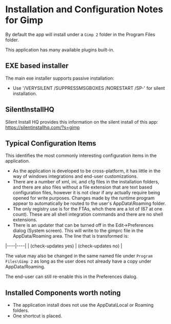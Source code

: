 # Installation and Configuration Notes for Gimp

By default the app will install under a `Gimp 2` folder in the Program Files folder.

This application has many available plugins built-in.


## EXE based installer

The main exe installer supports passive installation:
* Use  '/VERYSILENT /SUPPRESSMSGBOXES /NORESTART /SP-' for silent installation.



## SilentInstallHQ
Silent Install HQ provides this information on the silent install of this app: https://silentinstallhq.com/?s=gimp 

## Typical Configuration Items 

This identifies the most commonly interesting configuration items in the application.

* As the application is developed to be cross-platform, it has little in the way of windows integrations and end-user customizations.  
* There are a number of xml, ini, and cfg files in the installation folders, and there are also files without a file extension that are text based configuration files, however it is not clear if any actually require being opened for write purposes.  Changes made by the runtime program appear to automatically be routed to the user's AppData\Roaming folder.
* The only registry use is for the FTAs, whch there are a lot of (67 at one count).  These are all shell integration commands and there are no shell extensions.
* There is an updater that can be turned off in the Edit->Preferences dialog (System screen). This will write to the gimprc file in the AppData/Roaming area.  The line that is transformed is:

|----|----|
| (check-updates yes) | (check-updates no) |

The value may also be changed in the same named file under `Program Files\Gimp 2` as long as the user does not already have a copy under AppData/Roaming.

The end-user can still re-enable this in the Preferences dialog.

## Installed Components worth noting

* The application install does not use the AppData\Local or Roaming folders. 
* One shortcut is placed.
